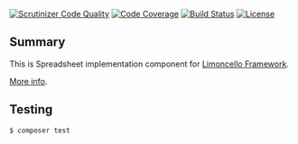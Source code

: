 [![Scrutinizer Code Quality](https://scrutinizer-ci.com/g/lolltec/limoncello-php-package-spreadsheet/badges/quality-score.png?b=master)](https://scrutinizer-ci.com/g/lolltec/limoncello-php-package-spreadsheet/?branch=master)
[![Code Coverage](https://scrutinizer-ci.com/g/lolltec/limoncello-php-package-spreadsheet/badges/coverage.png?b=master)](https://scrutinizer-ci.com/g/lolltec/limoncello-php-package-spreadsheet/?branch=master)
[![Build Status](https://travis-ci.org/lolltec/limoncello-php-package-spreadsheet.svg?branch=master)](https://travis-ci.org/lolltec/limoncello-php-package-spreadsheet)
[![License](https://img.shields.io/github/license/limoncello-php/framework.svg)](https://packagist.org/packages/limoncello-php/framework)

## Summary

This is Spreadsheet implementation component for [Limoncello Framework](https://github.com/limoncello-php/framework).

[More info](https://github.com/limoncello-php/framework).

## Testing

```bash
$ composer test
```
